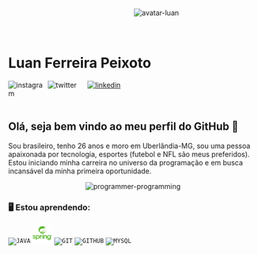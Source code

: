 <img align="right" width="250px" style="margin-top:-20px" src="https://i.ibb.co/wcgS4Js/avatar-luan.jpg" alt="avatar-luan" border="0">


</br>
</br>

<div dsplay="inline-block">
 
 <h1 align="left">Luan Ferreira Peixoto</h1>
 <a href="https://www.instagram.com/luanferreiraap/">
    <img align="left" width="80px" src="https://i.ibb.co/J7pHpyw/icons8-instagram-96.png" alt="instagram" style="vertical-align:top;">
  </a> 
  <a href="https://twitter.com/LuanFerreiraap">
    <img align="left" width="80px" src="https://i.ibb.co/sPbpfQx/icons8-twitter-96.png" alt="twitter" style="vertical-align:top;">
  </a>
  <a href="https://www.linkedin.com/feed/">
    <img width="80px" src="https://i.ibb.co/YBDHbV1/icons8-linkedin-96.png" alt="linkedin" style="vertical-align:top;">
  </a>
</div>





</br>
</br>


## Olá, seja bem vindo ao meu perfil do GitHub 👋

Sou brasileiro, tenho 26 anos e moro em Uberlândia-MG, sou uma pessoa apaixonada por tecnologia, esportes (futebol e NFL são meus preferidos). Estou iniciando minha carreira no universo da programação e em busca incansável da minha primeira oportunidade.

<p align="center">
  <img src="https://i.ibb.co/fdNfjwy/programmer-programming.gif" alt="programmer-programming" width="350">
</p>

### 🖥️ Estou aprendendo: 
<code><img width="40px" src="https://cdn.jsdelivr.net/gh/devicons/devicon/icons/java/java-original.svg" title = "JAVA"/></code>
<code><img width="40px" src="https://github.com/devicons/devicon/blob/master/icons/spring/spring-original-wordmark.svg" title = "SPRING"/></code>
<code><img width="40px" src="https://cdn.jsdelivr.net/gh/devicons/devicon/icons/git/git-original.svg" title = "GIT"/></code>
<code><img width="40px" src="https://cdn.jsdelivr.net/gh/devicons/devicon/icons/github/github-original.svg" title = "GITHUB"/></code>
<code><img width="40px" src="https://cdn.jsdelivr.net/gh/devicons/devicon/icons/mysql/mysql-original.svg" title = "MYSQL"/></code>
<!--
**luanPeixotoo/luanPeixotoo** is a ✨ _special_ ✨ repository because its `README.md` (this file) appears on your GitHub profile.

Here are some ideas to get you started:

- 🔭 I’m currently working on ...
- 🌱 I’m currently learning ...
- 👯 I’m looking to collaborate on ...
- 🤔 I’m looking for help with ...
- 💬 Ask me about ...
- 📫 How to reach me: ...
- 😄 Pronouns: ...
- ⚡ Fun fact: ...
-->
